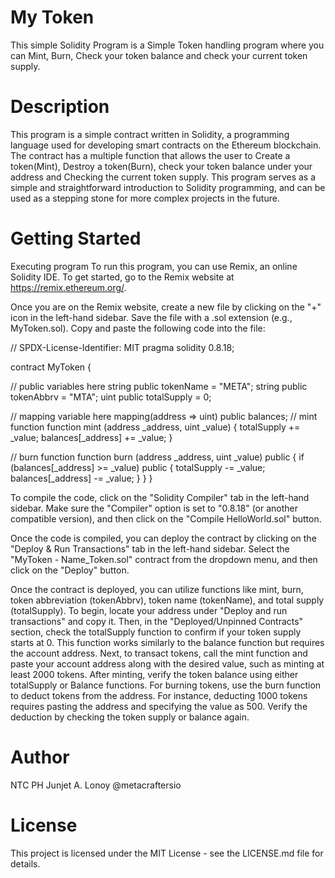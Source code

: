 # My Token
This simple Solidity Program is a Simple Token handling program where you can Mint, Burn, Check your token balance and check your current token supply.

# Description
This program is a simple contract written in Solidity, a programming language used for developing smart contracts on the Ethereum blockchain. The contract has a multiple function that allows the user to Create a token(Mint), Destroy a token(Burn), check your token balance under your address and Checking the current token supply. This program serves as a simple and straightforward introduction to Solidity programming, and can be used as a stepping stone for more complex projects in the future.

# Getting Started
Executing program To run this program, you can use Remix, an online Solidity IDE. To get started, go to the Remix website at https://remix.ethereum.org/.

Once you are on the Remix website, create a new file by clicking on the "+" icon in the left-hand sidebar. Save the file with a .sol extension (e.g., MyToken.sol). Copy and paste the following code into the file:

// SPDX-License-Identifier: MIT
pragma solidity 0.8.18;
 
contract MyToken {

// public variables here
string public tokenName = "META";
string public tokenAbbrv = "MTA";
uint public totalSupply = 0;

// mapping variable here
mapping(address => uint) public balances;
// mint function
function mint (address _address, uint _value) {
totalSupply += _value;
balances[_address] += _value;
}

// burn function
function burn (address _address, uint _value) public {
if (balances[_address] >= _value) public {
totalSupply -= _value;
balances[_address] -= _value;
}
}
}
  
To compile the code, click on the "Solidity Compiler" tab in the left-hand sidebar. Make sure the "Compiler" option is set to "0.8.18" (or another compatible version), and then click on the "Compile HelloWorld.sol" button.

Once the code is compiled, you can deploy the contract by clicking on the "Deploy & Run Transactions" tab in the left-hand sidebar. Select the "MyToken - Name_Token.sol" contract from the dropdown menu, and then click on the "Deploy" button.

Once the contract is deployed, you can utilize functions like mint, burn, token abbreviation (tokenAbbrv), token name (tokenName), and total supply (totalSupply). To begin, locate your address under "Deploy and run transactions" and copy it. Then, in the "Deployed/Unpinned Contracts" section, check the totalSupply function to confirm if your token supply starts at 0. This function works similarly to the balance function but requires the account address. Next, to transact tokens, call the mint function and paste your account address along with the desired value, such as minting at least 2000 tokens. After minting, verify the token balance using either totalSupply or Balance functions. For burning tokens, use the burn function to deduct tokens from the address. For instance, deducting 1000 tokens requires pasting the address and specifying the value as 500. Verify the deduction by checking the token supply or balance again.

# Author
NTC PH Junjet A. Lonoy
@metacraftersio

# License 
This project is licensed under the MIT License - see the LICENSE.md file for details.
